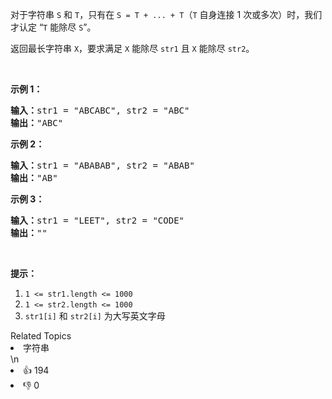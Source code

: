 <p>对于字符串 <code>S</code> 和 <code>T</code>，只有在 <code>S = T + ... + T</code>（<code>T</code> 自身连接 1 次或多次）时，我们才认定 “<code>T</code> 能除尽 <code>S</code>”。</p>

<p>返回最长字符串 <code>X</code>，要求满足 <code>X</code> 能除尽 <code>str1</code> 且 <code>X</code> 能除尽 <code>str2</code>。</p>

<p> </p>

<p><strong>示例 1：</strong></p>

<pre>
<strong>输入：</strong>str1 = "ABCABC", str2 = "ABC"
<strong>输出：</strong>"ABC"
</pre>

<p><strong>示例 2：</strong></p>

<pre>
<strong>输入：</strong>str1 = "ABABAB", str2 = "ABAB"
<strong>输出：</strong>"AB"
</pre>

<p><strong>示例 3：</strong></p>

<pre>
<strong>输入：</strong>str1 = "LEET", str2 = "CODE"
<strong>输出：</strong>""
</pre>

<p> </p>

<p><strong>提示：</strong></p>

<ol>
	<li><code>1 <= str1.length <= 1000</code></li>
	<li><code>1 <= str2.length <= 1000</code></li>
	<li><code>str1[i]</code> 和 <code>str2[i]</code> 为大写英文字母</li>
</ol>
<div><div>Related Topics</div><div><li>字符串</li></div></div>\n<div><li>👍 194</li><li>👎 0</li></div>